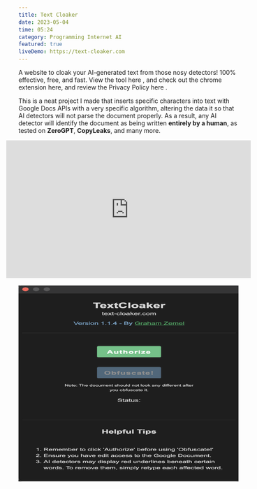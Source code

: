 ```yaml
---
title: Text Cloaker
date: 2023-05-04
time: 05:24
category: Programming Internet AI
featured: true
liveDemo: https://text-cloaker.com
---
```


<script>  
import Link from '$lib/components/Link.svelte'
</script>
<div class="linkBtn">

A website to cloak your AI-generated text from those nosy detectors! 100% effective, free, and fast. View the tool <Link href='https://text-cloaker.com'>here</Link> , and check out the chrome extension <Link href='https://chrome.google.com/webstore/detail/textcloaker/mehhokpcklihfcedcfhfcimcinjhakeh'>here</Link>, and review the Privacy Policy <Link href='https://grahamzemel.com/privacypolicy.html'>here</Link> .

This is a neat project I made that inserts specific characters into text with Google Docs APIs with a very specific algorithm, altering the data it so that AI detectors will not parse the document properly. As a result, any AI detector will identify the document as being written <strong>entirely by a human</strong>, as tested on <strong>ZeroGPT</strong>, <strong>CopyLeaks</strong>, and many more.

<div style="display: flex; justify-content: center;">
      <div class="video-container">
        <iframe
          width="560"
          height="315"
          src="https://www.youtube.com/embed/9D6mXNf4fWI"
          frameborder="0"
          allow="accelerometer; autoplay; clipboard-write; encrypted-media; gyroscope; picture-in-picture"
          allowfullscreen
        ></iframe>
      </div>
    </div>

<img
     alt="TextCloaker Google Extension"
     loading="lazy"
     decoding="async"
     width="672"
     height="448"
     src="./textcloaker.png"
/>

</div>
